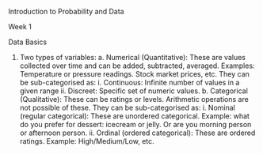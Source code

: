 Introduction to Probability and Data

Week 1

Data Basics

1.  Two types of variables:
    a.  Numerical (Quantitative): These are values collected over time and can be added, subtracted, averaged. Examples: Temperature or pressure readings. Stock market prices, etc. They can be sub-categorised as:
        i.  Continuous: Infinite number of values in a given range
        ii. Discreet: Specific set of numeric values.
    b.  Categorical (Qualitative): These can be ratings or levels. Arithmetic operations are not possible of these. They can be sub-categorised as:
        i.  Nominal (regular categorical): These are unordered categorical. Example: what do you prefer for dessert: icecream or jelly. Or are you morning person or afternoon person.
        ii. Ordinal (ordered categorical): These are ordered ratings. Example: High/Medium/Low, etc.
